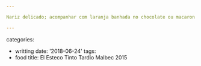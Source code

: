 ```yaml
---

Nariz delicado; acompanhar com laranja banhada no chocolate ou macaron de pistache. Corpo leve, pouco azedo e quase branco; pouco doce. Combinou razoavelmente bem com o fondue de chocolate no terraço com os amigos da IBM da Mitiko depois do churrasco.

---
```

categories:
- writting
date: '2018-06-24'
tags:
- food
title: El Esteco Tinto Tardio Malbec 2015
